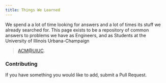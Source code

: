 ```yaml
---
title: Things We Learned
---
```


We spend a a lot of time looking for answers and a lot of times its stuff we already searched for.
This page exists to be a repository of common answers to problems we have as Engineers, and as Students at the University of Illinois Urbana-Champaign 

> [ACM@UIUC](acm.illinois.edu).

### Contributing

If you have something you would like to add, submit a Pull Request. 

